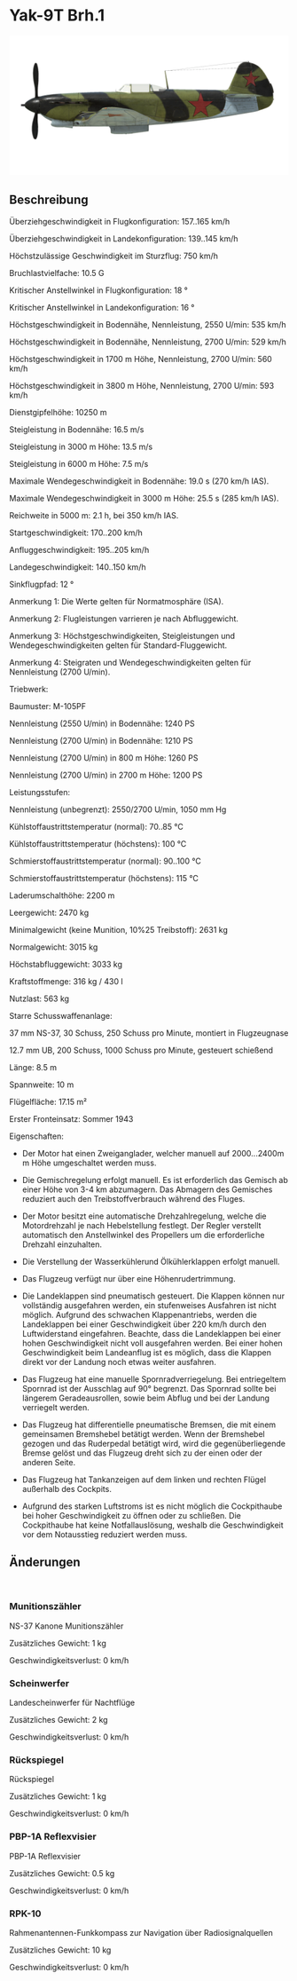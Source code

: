 # Yak-9T Brh.1
  

  
![yak9ts1](../images/yak9ts1.png)
  

  
## Beschreibung
  

  
Überziehgeschwindigkeit in Flugkonfiguration: 157..165 km/h
  
Überziehgeschwindigkeit in Landekonfiguration: 139..145 km/h
  
Höchstzulässige Geschwindigkeit im Sturzflug: 750 km/h
  
Bruchlastvielfache: 10.5 G
  
Kritischer Anstellwinkel in Flugkonfiguration: 18 °
  
Kritischer Anstellwinkel in Landekonfiguration: 16 °
  

  
Höchstgeschwindigkeit in Bodennähe, Nennleistung, 2550 U/min: 535 km/h
  
Höchstgeschwindigkeit in Bodennähe, Nennleistung, 2700 U/min: 529 km/h
  
Höchstgeschwindigkeit in 1700 m Höhe, Nennleistung, 2700 U/min: 560 km/h
  
Höchstgeschwindigkeit in 3800 m Höhe, Nennleistung, 2700 U/min: 593 km/h
  

  
Dienstgipfelhöhe: 10250 m
  
Steigleistung in Bodennähe: 16.5 m/s
  
Steigleistung in 3000 m Höhe: 13.5 m/s
  
Steigleistung in 6000 m Höhe: 7.5 m/s
  

  
Maximale Wendegeschwindigkeit in Bodennähe: 19.0 s (270 km/h IAS).
  
Maximale Wendegeschwindigkeit in 3000 m Höhe: 25.5 s (285 km/h IAS).
  

  
Reichweite in 5000 m: 2.1 h, bei 350 km/h IAS.
  

  
Startgeschwindigkeit: 170..200 km/h
  
Anfluggeschwindigkeit: 195..205 km/h
  
Landegeschwindigkeit: 140..150 km/h
  
Sinkflugpfad: 12 °
  

  
Anmerkung 1: Die Werte gelten für Normatmosphäre (ISA).
  
Anmerkung 2: Flugleistungen varrieren je nach Abfluggewicht.
  
Anmerkung 3: Höchstgeschwindigkeiten, Steigleistungen und Wendegeschwindigkeiten gelten für Standard-Fluggewicht.
  
Anmerkung 4: Steigraten und Wendegeschwindigkeiten gelten für Nennleistung (2700 U/min).
  

  
Triebwerk:
  
Baumuster: M-105PF
  
Nennleistung (2550 U/min) in Bodennähe: 1240 PS
  
Nennleistung (2700 U/min) in Bodennähe: 1210 PS
  
Nennleistung (2700 U/min) in 800 m Höhe: 1260 PS
  
Nennleistung (2700 U/min) in 2700 m Höhe: 1200 PS
  

  
Leistungsstufen:
  
Nennleistung (unbegrenzt): 2550/2700 U/min, 1050 mm Hg
  

  
Kühlstoffaustrittstemperatur (normal): 70..85 °C
  
Kühlstoffaustrittstemperatur (höchstens): 100 °C
  
Schmierstoffaustrittstemperatur (normal): 90..100 °C
  
Schmierstoffaustrittstemperatur (höchstens): 115 °C
  

  
Laderumschalthöhe: 2200 m
  

  
Leergewicht: 2470 kg
  
Minimalgewicht (keine Munition, 10%25 Treibstoff): 2631 kg
  
Normalgewicht: 3015 kg
  
Höchstabfluggewicht: 3033 kg
  
Kraftstoffmenge: 316 kg / 430 l
  
Nutzlast: 563 kg
  

  
Starre Schusswaffenanlage:
  
37 mm NS-37, 30 Schuss, 250 Schuss pro Minute, montiert in Flugzeugnase
  
12.7 mm UB, 200 Schuss, 1000 Schuss pro Minute, gesteuert schießend
  

  
Länge: 8.5 m
  
Spannweite: 10 m
  
Flügelfläche: 17.15 m²
  

  
Erster Fronteinsatz: Sommer 1943
  

  
Eigenschaften:
  
- Der Motor hat einen Zweiganglader, welcher manuell auf 2000...2400m m Höhe umgeschaltet werden muss.
  
- Die Gemischregelung erfolgt manuell. Es ist erforderlich das Gemisch ab einer Höhe von 3-4 km abzumagern. Das Abmagern des Gemisches reduziert auch den Treibstoffverbrauch während des Fluges.
  
- Der Motor besitzt eine automatische Drehzahlregelung, welche die Motordrehzahl je nach Hebelstellung festlegt. Der Regler verstellt automatisch den Anstellwinkel des Propellers um die erforderliche Drehzahl einzuhalten.
  
- Die Verstellung der Wasserkühlerund Ölkühlerklappen erfolgt manuell.
  
- Das Flugzeug verfügt nur über eine Höhenrudertrimmung.
  
- Die Landeklappen sind pneumatisch gesteuert. Die Klappen können nur vollständig ausgefahren werden, ein stufenweises Ausfahren ist nicht möglich. Aufgrund des schwachen Klappenantriebs, werden die Landeklappen bei einer Geschwindigkeit über 220 km/h durch den Luftwiderstand eingefahren. Beachte, dass die Landeklappen bei einer hohen Geschwindigkeit nicht voll ausgefahren werden. Bei einer hohen Geschwindigkeit beim Landeanflug ist es möglich, dass die Klappen direkt vor der Landung noch etwas weiter ausfahren.
  
- Das Flugzeug hat eine manuelle Spornradverriegelung. Bei entriegeltem Spornrad ist der Ausschlag auf 90° begrenzt. Das Spornrad sollte bei längerem Geradeausrollen, sowie beim Abflug und bei der Landung verriegelt werden.
  
- Das Flugzeug hat differentielle pneumatische Bremsen, die mit einem gemeinsamen Bremshebel betätigt werden. Wenn der Bremshebel gezogen und das Ruderpedal betätigt wird, wird die gegenüberliegende Bremse gelöst und das Flugzeug dreht sich zu der einen oder der anderen Seite.
  
- Das Flugzeug hat Tankanzeigen auf dem linken und rechten Flügel außerhalb des Cockpits.
  
- Aufgrund des starken Luftstroms ist es nicht möglich die Cockpithaube bei hoher Geschwindigkeit zu öffnen oder zu schließen. Die Cockpithaube hat keine Notfallauslösung, weshalb die Geschwindigkeit vor dem Notausstieg reduziert werden muss.
  

  
## Änderungen
  
﻿
  
  
### Munitionszähler
  

  
NS-37 Kanone Munitionszähler
  
Zusätzliches Gewicht: 1 kg
  
Geschwindigkeitsverlust: 0 km/h﻿
  
  
### Scheinwerfer
  

  
Landescheinwerfer für Nachtflüge
  
Zusätzliches Gewicht: 2 kg
  
Geschwindigkeitsverlust: 0 km/h﻿
  
  
### Rückspiegel
  

  
Rückspiegel
  
Zusätzliches Gewicht: 1 kg
  
Geschwindigkeitsverlust: 0 km/h﻿
  
  
### PBP-1A Reflexvisier
  

  
PBP-1A Reflexvisier
  
Zusätzliches Gewicht: 0.5 kg
  
Geschwindigkeitsverlust: 0 km/h﻿
  

  
  
### RPK-10
  

  
Rahmenantennen-Funkkompass zur Navigation über Radiosignalquellen
  
Zusätzliches Gewicht: 10 kg
  
Geschwindigkeitsverlust: 0 km/h  
